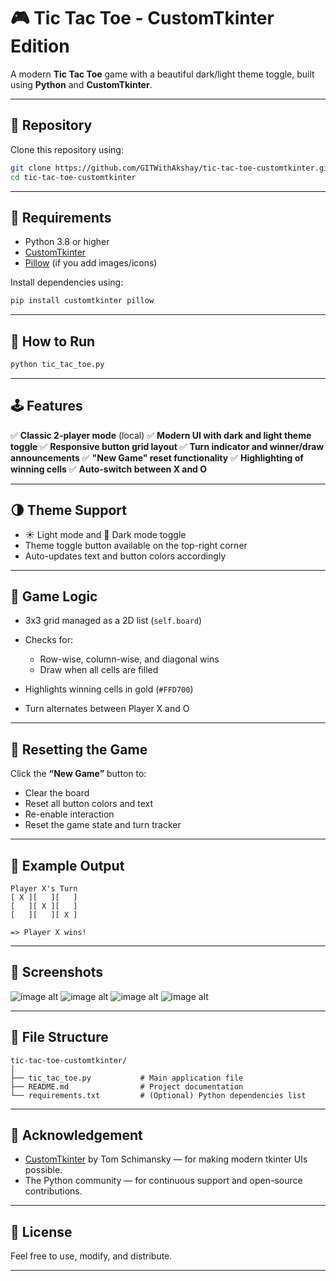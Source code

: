 # 🎮 Tic Tac Toe - CustomTkinter Edition

A modern **Tic Tac Toe** game with a beautiful dark/light theme toggle, built using **Python** and **CustomTkinter**.

---

## 📁 Repository

Clone this repository using:

```bash
git clone https://github.com/GITWithAkshay/tic-tac-toe-customtkinter.git
cd tic-tac-toe-customtkinter
```

---

## 🧰 Requirements

* Python 3.8 or higher
* [CustomTkinter](https://github.com/TomSchimansky/CustomTkinter)
* [Pillow](https://pypi.org/project/Pillow/) (if you add images/icons)

Install dependencies using:

```bash
pip install customtkinter pillow
```

---

## 🚀 How to Run

```bash
python tic_tac_toe.py
```

---

## 🕹 Features

✅ **Classic 2-player mode** (local)
✅ **Modern UI with dark and light theme toggle**
✅ **Responsive button grid layout**
✅ **Turn indicator and winner/draw announcements**
✅ **"New Game" reset functionality**
✅ **Highlighting of winning cells**
✅ **Auto-switch between X and O**

---

## 🌗 Theme Support

* ☀️ Light mode and 🌙 Dark mode toggle
* Theme toggle button available on the top-right corner
* Auto-updates text and button colors accordingly

---

## 🧠 Game Logic

* 3x3 grid managed as a 2D list (`self.board`)
* Checks for:

  * Row-wise, column-wise, and diagonal wins
  * Draw when all cells are filled
* Highlights winning cells in gold (`#FFD700`)
* Turn alternates between Player X and O

---

## 🔄 Resetting the Game

Click the **“New Game”** button to:

* Clear the board
* Reset all button colors and text
* Re-enable interaction
* Reset the game state and turn tracker

---

## 🧪 Example Output

```text
Player X's Turn
[ X ][   ][   ]
[   ][ X ][   ]
[   ][   ][ X ]

=> Player X wins!
```

---

## 📸 Screenshots

![image alt](https://github.com/GITWithAkshay/PRODIGY_AD_04/blob/51c157dd59a79eb5f505be11252e4114b0aa7f5e/Screenshot%20(190).png)
![image alt](https://github.com/GITWithAkshay/PRODIGY_AD_04/blob/51c157dd59a79eb5f505be11252e4114b0aa7f5e/Screenshot%20(191).png)
![image alt](https://github.com/GITWithAkshay/PRODIGY_AD_04/blob/51c157dd59a79eb5f505be11252e4114b0aa7f5e/Screenshot%20(193).png)
![image alt](https://github.com/GITWithAkshay/PRODIGY_AD_04/blob/51c157dd59a79eb5f505be11252e4114b0aa7f5e/Screenshot%20(195).png)

---

## 📂 File Structure

```
tic-tac-toe-customtkinter/
│
├── tic_tac_toe.py           # Main application file
├── README.md                # Project documentation
└── requirements.txt         # (Optional) Python dependencies list
```

---

## 🙏 Acknowledgement

* [CustomTkinter](https://github.com/TomSchimansky/CustomTkinter) by Tom Schimansky — for making modern tkinter UIs possible.
* The Python community — for continuous support and open-source contributions.

---

## 📜 License

Feel free to use, modify, and distribute.

---
